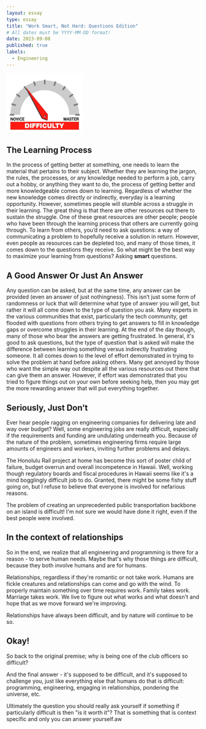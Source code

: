 ```yaml
---
layout: essay
type: essay
title: "Work Smart, Not Hard: Questions Edition"
# All dates must be YYYY-MM-DD format!
date: 2023-09-08
published: true
labels:
  - Engineering
---
```


<img width="200px" class="rounded float-start pe-4" src="../img/difficulty/degree_difficulty.jpg">

## The Learning Process

In the process of getting better at something, one needs to learn the material that pertains to their subject. Whether they are learning the jargon, the rules, the processes, or any knowledge needed to perform a job, carry out a hobby, or anything they want to do, the process of getting better and more knowledgeable comes down to learning. Regardless of whether the new knowledge comes directly or indirectly, everyday is a learning opportunity. However, sometimes people will stumble across a struggle in their learning. The great thing is that there are other resources out there to sustain the struggle. One of these great resources are other people; people who have been through the learning process that others are currently going through. To learn from others, you’d need to ask questions: a way of communicating a problem to hopefully receive a solution in return. However, even people as resources can be depleted too, and many of those times, it comes down to the questions they receive. So what might be the best way to maximize your learning from questions? Asking <b>smart</b> questions.

## A Good Answer Or Just An Answer

Any question can be asked, but at the same time, any answer can be provided (even an answer of just nothingness). This isn’t just some form of randomness or luck that will determine what type of answer you will get, but rather it will all come down to the type of question you ask. Many experts in the various communities that exist, particularly the tech community, get flooded with questions from others trying to get answers to fill in knowledge gaps or overcome struggles in their learning. At the end of the day though, many of those who bear the answers are getting frustrated. In general, it's good to ask questions, but the type of question that is asked will make the difference between learning something versus indirectly frustrating someone. It all comes down to the level of effort demonstrated in trying to solve the problem at hand before asking others. Many get annoyed by those who want the simple way out despite all the various resources out there that can give them an answer. However, if effort was demonstrated that you tried to figure things out on your own before seeking help, then you may get the more rewarding answer that will put everything together.



## Seriously, Just Don’t

Ever hear people ragging on engineering companies for delivering late and way over budget? Well, some engineering jobs are really difficult, especially if the requirements and funding are undulating underneath you. Because of the nature of the problem, sometimes engineering firms require large amounts of engineers and workers, inviting further problems and delays.

The Honolulu Rail project at home has become this sort of poster child of failure, budget overrun and overall incompetence in Hawaii. Well, working though regulatory boards and fiscal procedures in Hawaii seems like it's a mind bogglingly difficult job to do. Granted, there might be some fishy stuff going on, but I refuse to believe that everyone is involved for nefarious reasons.

The problem of creating an unprecedented public transportation backbone on an island is difficult! I'm not sure we would have done it right, even if the best people were involved.

## In the context of relationships

So in the end, we realize that all engineering and programming is there for a reason - to serve human needs. Maybe that's why those things are difficult, because they both involve humans and are for humans.

Relationships, regardless if they're romantic or not take work. Humans are fickle creatures and relationships can come and go with the wind. To properly maintain something over time requires work. Family takes work. Marriage takes work. We live to figure out what works and what doesn't and hope that as we move forward we're improving.

Relationships have always been difficult, and by nature will continue to be so.

## Okay!

So back to the original premise; why is being one of the club officers so difficult?

And the final answer - it's supposed to be difficult, and it's supposed to challenge you, just like everything else that humans do that is difficult: programming, engineering, engaging in relationships, pondering the universe, etc.

Ultimately the question you should really ask yourself if something if particularly difficult is then "is it worth it"? That is something that is context specific and only you can answer yourself.aw
